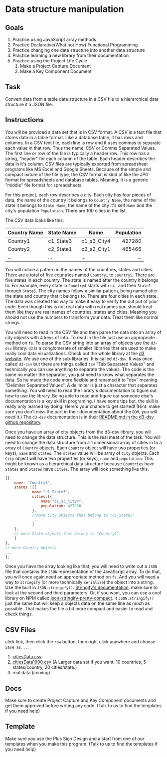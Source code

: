# Data structure manipulation

## Goals

1. Practice using JavaScript array methods
1. Practice Declarative(What not How) Functional Programming  
1. Practice changing one data structure into another data structure
1. Practice learning a new library from their documentation
1. Practice using the Project Life Cycle
    1. Make a Project Capture Document
    1. Make a Key Component Document

## Task

Convert data from a table data structure in a CSV file to a hierarchical data structure it a JSON file.
	
## Instructions

You will be provided a data set that is in CSV format. A CSV is a text file that stores data in a table format. Like a database table, it has rows and columns. In a CSV text file, each line is row and it uses commas to separate each value in that row. Thus the name, CSV or Comma Separated Values. The first line or row of the file is typically a header row. This row has a string, "header" for each column of the table. Each header describes the data in it's column.  CSV files are typically exported from spreadsheet programs like MS Excel and Google Sheets. Because of the simple and compact nature of the file type, the CSV format is kind of like the JPG format for spreadsheets and database tables. Meaning, it is a generic "middle" file format for spreadsheets.  

For this project, each row describes a city. Each city has four pieces of data, the name of the country it belongs to `Country Name`, the name of the state it belongs to `State Name`, the name of the city it's self `Name` and the city's population `Population`.  There are 100 cities in the list.

The CSV data looks like this:

| Country Name  | State Name| Name        | Population   |
| ------------- | --------- | ----------- | -----------: |
| Country1      | c1_State3 | c1_s3_City4 | 427280       |
| Country2      | c2_State1 | c2_s2_City1 | 465466       |
| ...           | ...       | ...         | ...          |


You will notice a pattern in the names of the countries, states and cities. There are a total of five countries named `Country1` to `Country5`. There are five states in each country. The state is named after the country it belongs to. For example, every state in `Country4` starts with `c4_` and then `State1` through `State5`. The city names follow a similar pattern, being named after the state and country that it belongs to. There are four cities in each state. The data was created this way to make it easy to verify the out put of your code. Even though this is not real data with real names you should treat them like they are real names of countries, states and cities. Meaning you should not use the numbers to transform your data. Treat them like normal strings.

You will need to read in the CSV file and then parse the data into an array of city objects with 4 keys of info. To read in the file just use an appropriate method on `fs`. To parse the CSV string into an array of objects use the `d3-dsv` library. `d3` is a conglomerate of smaller libraries that are used to make really cool data visualizations. Check out the whole library at the [d3 website](https://d3js.org/). We use one of the sub-libraries. It is called `d3-dsv`. It was once called `d3-csv` but there are things called `tsv` "Tab Separated Values" and technically you can use anything to separate the values. The code is the same no matter the separator, you just need to know what separates the data. So he made the code more flexible and renamed it to "dsv" meaning "Delimiter Separated Values". A delimiter is just a character that separates something. You will need to read the library's documentation to figure out how to use the library. Being able to read and figure out someone else's documentation is a key skill in programing. I have some tips but, the skill is really only learned by doing. Here's your chance to get started! (Hint: make sure you don't miss the part in their documentation about the `BOM`, you will need it.) The `d3-dsv` documentation is in their [README.md in the d3-dsv github repository](https://github.com/d3/d3-dsv#d3-dsv). 

Once you have an array of city objects from the d3-dsv library, you will need to change the data structure. This is the real meat of the task. You will need to change the data structure from a 1 dimensional array of cities in to a array of `Country` objects. Each `Country` object will have two properties (or keys), `name` and `states`. The `states` value will be array of `City` objects. Each `City` object will have two properties (or keys), `name` and `population`. This might be known as a hierarchical data structure because `Countries` have `States` and `States` have `Cities`. The array will look something like this.

```JavaScript
[{
    name: "Country1",
    states :[{
            name:"c1_State3",
            cities:[{
                name:"c1_s3_City4",
                population: 427280
            },
			//more City objects that belong to "c1_State3"
			...
			]
    },
	// more State objects that belong to "Country1"
	]
},
// more Country objects
...
];
```

Once you have the array looking like that, you will need to write out a `JSON` file that contains the `JSON` representation of the JavaScript array. To do that, you will once again need an appropriate method on `fs`. And you will need a way to `stringify` (or more technically `serialize`) the object into a string. Use the built in `JSON.stringify()`. [Stringify's documentation](https://developer.mozilla.org/en-US/docs/Web/JavaScript/Reference/Global_Objects/JSON/stringify). make sure to look at the second and third parameters. Or, if you want, you can use a cool library on NPM called [json-stringify-pretty-compact](https://www.npmjs.com/package/json-stringify-pretty-compact). It `JSON.stringify()` just the same but will keep a objects data on the same line as much as possible. That makes the file a bit more compact and easier to read and check things.

## CSV Files

click link, then click the `raw` button, then right click anywhere and choose `Save as...`.

1. [citiesData.csv](citiesData.csv)  
2. [citiesData1000.csv](citiesData1000.csv) (A Larger data set if you want. 10 countries, 5 states/country, 20 cities/state.)
3. real data (coming)

## Docs

Make sure to create Project Capture and Key Component documents and get them approved before writing any code.
(Talk to us to find the templates if you need help)

## Template

Make sure you use the Plus Sign Design and a start from one of our templates when you make this program.
(Talk to us to find the templates if you need help)

